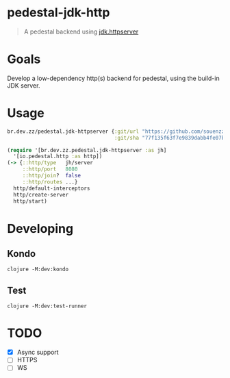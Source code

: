 # pedestal-jdk-http

> A pedestal backend
> using [jdk.httpserver](https://docs.oracle.com/en/java/javase/21/docs/api/jdk.httpserver/module-summary.html)

# Goals

Develop a low-dependency http(s) backend for pedestal, using the build-in JDK server.

# Usage

```clojure
br.dev.zz/pedestal.jdk-httpserver {:git/url "https://github.com/souenzzo/pedestal.jdk-httpserver"
                                   :git/sha "77f135f63f7e9839dabb4fe07b91a877857366e7"}
```

```clojure
(require '[br.dev.zz.pedestal.jdk-httpserver :as jh]
  '[io.pedestal.http :as http])
(-> {::http/type   jh/server
     ::http/port   8080
     ::http/join?  false
     ::http/routes ...}
  http/default-interceptors
  http/create-server
  http/start)
```

# Developing

## Kondo

```shell
clojure -M:dev:kondo
```

## Test

```shell
clojure -M:dev:test-runner
```

# TODO

- [x] Async support
- [ ] HTTPS
- [ ] WS
